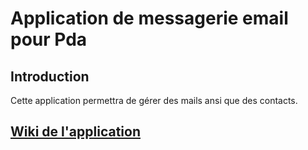 # Application de messagerie email pour Pda

## Introduction
Cette application permettra de gérer des mails ansi que des contacts.

## [Wiki de l'application](https://github.com/alan-mushi/Pda-Client-Mail/wiki)
